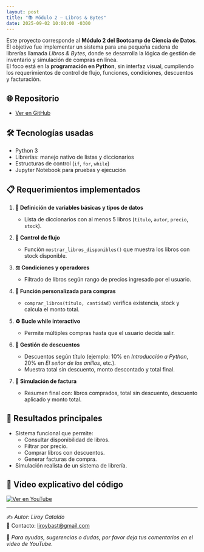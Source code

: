 ```yaml
---
layout: post
title: "📚 Módulo 2 – Libros & Bytes"
date: 2025-09-02 10:00:00 -0300
---
```


Este proyecto corresponde al **Módulo 2 del Bootcamp de Ciencia de Datos**.  
El objetivo fue implementar un sistema para una pequeña cadena de librerías llamada *Libros & Bytes*, donde se desarrolla la lógica de gestión de inventario y simulación de compras en línea.  
El foco está en la **programación en Python**, sin interfaz visual, cumpliendo los requerimientos de control de flujo, funciones, condiciones, descuentos y facturación.  

## 🌐 Repositorio
- [Ver en GitHub](https://github.com/LirBast/Portafolio/tree/portafolio/Modulo_2)  

## 🛠️ Tecnologías usadas
- Python 3  
- Librerías: manejo nativo de listas y diccionarios  
- Estructuras de control (`if`, `for`, `while`)  
- Jupyter Notebook para pruebas y ejecución  

## 📋 Requerimientos implementados
1. **📑 Definición de variables básicas y tipos de datos**  
   - Lista de diccionarios con al menos 5 libros (`título`, `autor`, `precio`, `stock`).  

2. **🔄 Control de flujo**  
   - Función `mostrar_libros_disponibles()` que muestra los libros con stock disponible.  

3. **⚖️ Condiciones y operadores**  
   - Filtrado de libros según rango de precios ingresado por el usuario.  

4. **🛒 Función personalizada para compras**  
   - `comprar_libros(título, cantidad)` verifica existencia, stock y calcula el monto total.  

5. **♻️ Bucle while interactivo**  
   - Permite múltiples compras hasta que el usuario decida salir.  

6. **💸 Gestión de descuentos**  
   - Descuentos según título (ejemplo: 10% en *Introducción a Python*, 20% en *El señor de los anillos*, etc.).  
   - Muestra total sin descuento, monto descontado y total final.  

7. **🧾 Simulación de factura**  
   - Resumen final con: libros comprados, total sin descuento, descuento aplicado y monto total.  

## 🎯 Resultados principales
- Sistema funcional que permite:  
  - Consultar disponibilidad de libros.  
  - Filtrar por precio.  
  - Comprar libros con descuentos.  
  - Generar facturas de compra.  
- Simulación realista de un sistema de librería.  

## 🎥 Video explicativo del código
[![Ver en YouTube](https://img.youtube.com/vi/GmA9aEOs20Q/0.jpg)](https://youtu.be/jTXsT8CtuQg)  

---

✍️ *Autor: Liroy Cataldo*  
📧 Contacto: [liroybast@gmail.com](mailto:liroybast@gmail.com)  

💬 *Para ayudas, sugerencias o dudas, por favor deja tus comentarios en el video de YouTube.*  
